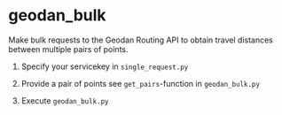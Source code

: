 # geodan_bulk
Make bulk requests to the Geodan Routing API to obtain travel distances between multiple pairs of points. 

1. Specify your servicekey in `single_request.py`

1. Provide a pair of points see `get_pairs`-function in `geodan_bulk.py` 

1. Execute `geodan_bulk.py`



